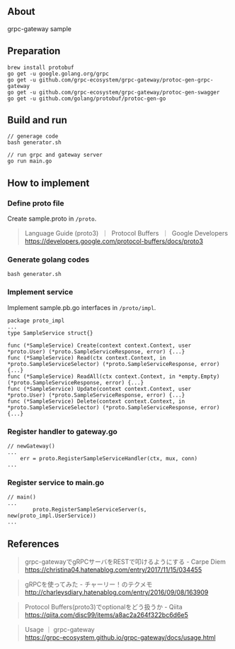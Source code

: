 ## About

grpc-gateway sample

## Preparation

```
brew install protobuf
go get -u google.golang.org/grpc
go get -u github.com/grpc-ecosystem/grpc-gateway/protoc-gen-grpc-gateway
go get -u github.com/grpc-ecosystem/grpc-gateway/protoc-gen-swagger
go get -u github.com/golang/protobuf/protoc-gen-go
```

## Build and run

```
// generage code
bash generator.sh

// run grpc and gateway server
go run main.go
```

## How to implement

### Define proto file

Create sample.proto in `/proto`.

> Language Guide (proto3)  ｜  Protocol Buffers  ｜  Google Developers  
> https://developers.google.com/protocol-buffers/docs/proto3

### Generate golang codes

```
bash generator.sh
```

### Implement service

Implement sample.pb.go interfaces in `/proto/impl`.

```
package proto_impl
...
type SampleService struct{}

func (*SampleService) Create(context context.Context, user *proto.User) (*proto.SampleServiceResponse, error) {...}
func (*SampleService) Read(ctx context.Context, in *proto.SampleServiceSelector) (*proto.SampleServiceResponse, error) {...}
func (*SampleService) ReadAll(ctx context.Context, in *empty.Empty) (*proto.SampleServiceResponse, error) {...}
func (*SampleService) Update(context context.Context, user *proto.User) (*proto.SampleServiceResponse, error) {...}
func (*SampleService) Delete(context context.Context, in *proto.SampleServiceSelector) (*proto.SampleServiceResponse, error) {...}

```

### Register handler to gateway.go

```
// newGateway()
...
	err = proto.RegisterSampleServiceHandler(ctx, mux, conn)
...
```

### Register service to main.go

```
// main()
...
		proto.RegisterSampleServiceServer(s, new(proto_impl.UserService))
...
```

## References

> grpc-gatewayでgRPCサーバをRESTで叩けるようにする - Carpe Diem  
> https://christina04.hatenablog.com/entry/2017/11/15/034455

> gRPCを使ってみた - チャーリー！のテクメモ  
> http://charleysdiary.hatenablog.com/entry/2016/09/08/163909

> Protocol Buffers(proto3)でoptionalをどう扱うか - Qiita  
> https://qiita.com/disc99/items/a8ac2a264f322bc6d6e5

> Usage ｜ grpc-gateway  
> https://grpc-ecosystem.github.io/grpc-gateway/docs/usage.html